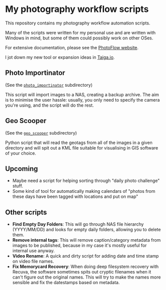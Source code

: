# My photography workflow scripts

This repository contains my photography workflow automation scripts.

Many of the scripts were written for my personal use and are written
with Windows in mind, but some of them could possibly work on other
OSes.

For extensive documentation, please see the
[PhotoFlow website](https://umbraroze.github.io/PhotoFlow/).

I jot down my new tool or expansion ideas in
[Taiga.io](https://tree.taiga.io/project/umbraroze-photoflow/kanban).

## Photo Importinator

(See the [`photo_importinator`](photo_importinator/) subdirectory)

This script will import images to a NAS, creating a backup archive.
The aim is to minimise the user hassle: usually, you only need to
specify the camera you're using, and the script will do the rest.

## Geo Scooper

(See the [`geo_scooper`](geo_scooper/) subdirectory)

Python script that will read the geotags from all of the images
in a given directory and will spit out a KML file suitable for
visualising in GIS software of your choice.

## Upcoming

* Maybe need a script for helping sorting through "daily photo challenge"
  stuff.
* Some kind of tool for automatically making calendars of "photos from
  these days have been tagged with locations and put on map"

## Other scripts

* **Find Empty Day Folders**:
  This will go through NAS file hierarchy (YYYY/MM/DD) and looks
  for empty daily folders, allowing you to delete them.
* **Remove internal tags**:
  This will remove caption/category metadata from images to be
  published, because in my case it's mostly useful for internal
  use anyway.
* **Video Rename**:
  A quick and dirty script for adding date and time stamp on
  video file names.
* **Fix Memorycard Recovery**:
  When doing deep filesystem recovery with Recuva, the software
  sometimes spits out cryptic filenames when it can't figure out
  the original names. This will try to make the names more
  sensible and fix the datestamps based on metadata.
